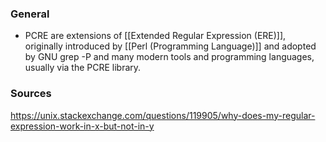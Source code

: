 ### General
- PCRE are extensions of [[Extended Regular Expression (ERE)]], originally introduced by [[Perl (Programming Language)]] and adopted by GNU grep -P and many modern tools and programming languages, usually via the PCRE library.



### Sources
https://unix.stackexchange.com/questions/119905/why-does-my-regular-expression-work-in-x-but-not-in-y
